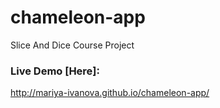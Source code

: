 # chameleon-app
Slice And Dice Course Project

### Live Demo [Here]:
http://mariya-ivanova.github.io/chameleon-app/
